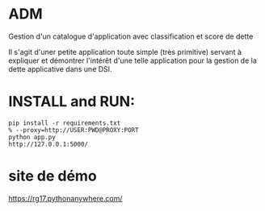 # ADM
Gestion d'un catalogue d'application avec classification et score de dette

Il s'agit d'uner petite application toute simple (très primitive) servant à expliquer et démontrer l'intérêt d'une telle application pour la gestion de la dette applicative dans une DSI.
# INSTALL and RUN:
```
pip install -r requirements.txt
% --proxy=http://USER:PWD@PROXY:PORT
python app.py
http://127.0.0.1:5000/
```
# site de démo
https://rg17.pythonanywhere.com/

